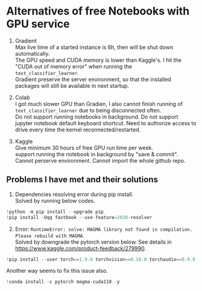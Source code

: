 # Alternatives of free Notebooks with GPU service


1. Gradient  
Max live time of a started instance is 6h, then will be shut down automatically.  
The GPU speed and CUDA memory is lower than Kaggle's. I hit the "CUDA out of memory error" when running the `text_classifier_learner`.  
Gradient preserve the server environment, so that the installed packages will still be available in next startup.

2. Colab  
I got much slower GPU than Gradien, I also cannot finish running of `text_classifier_learner` due to being disconnected often.  
Do not support running notebooks in background. Do not support jupyter notebook default keyboard shortcut.
Need to authorize access to drive every time the kernel reconnected/restarted.  

3. Kaggle  
Give minimum 30 hours of free GPU run time per week.  
support running the notebook in background by "save & commit".
Cannot perserve environment. Cannot import the whole github repo.


Problems I have met and their solutions
--

1. Dependencies resolving error during pip install.  
Solved by running below codes.  
```python
!python -m pip install --upgrade pip
!pip install -Uqq fastbook --use-feature=2020-resolver
```

2. Error: `RuntimeError: solve: MAGMA library not found in compilation. Please rebuild with MAGMA`.  
Solved by downgrade the pytorch version below. See details in https://www.kaggle.com/product-feedback/279990.  
```python
!pip install --user torch==1.9.0 torchvision==0.10.0 torchaudio==0.9.0 torchtext==0.10.0
```
Another way seems to fix this issue also.
```python
!conda install -c pytorch magma-cuda110 -y
```

